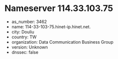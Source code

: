 # Nameserver 114.33.103.75

* as_number: 3462
* name: 114-33-103-75.hinet-ip.hinet.net.
* city: Douliu
* country: TW
* organization: Data Communication Business Group
* version: Unknown
* dnssec: false
